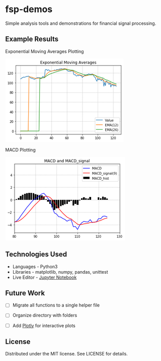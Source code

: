 # fsp-demos
Simple analysis tools and demonstrations for financial signal processing.


## Example Results
Exponential Moving Averages Plotting

![Image of EMA Plot](ema_example.png)

MACD Plotting

![Image of MACD Plot](macd_example.png)

## Technologies Used
- Languages - Python3
- Libraries - matplotlib, numpy, pandas, unittest
- Live Editor - [Jupyter Notebook](https://jupyter.org/)


## Future Work
- [ ] Migrate all functions to a single helper file
- [ ] Organize directory with folders
- [ ] Add [Plotly](https://plotly.com/python/) for interactive plots


## License
Distributed under the MIT license. See LICENSE for details.

